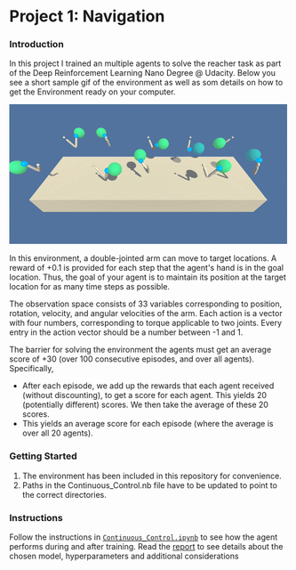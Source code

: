 [//]: # (Image References)

[image1]: https://github.com/MLerik/Deep-Reinforcement-Learning/blob/master/Continuous_Control/Images/reacher.gif "Environment"

# Project 1: Navigation

### Introduction

In this project I trained an multiple agents to solve the reacher task as part of the Deep Reinforcement Learning Nano Degree @ Udacity.
Below you see a short sample gif of the environment as well as som details on how to get the Environment ready on your computer.

![Trained Agent][image1]

In this environment, a double-jointed arm can move to target locations. A reward of +0.1 is provided for each step that the agent's hand is in the goal location. Thus, the goal of your agent is to maintain its position at the target location for as many time steps as possible.

The observation space consists of 33 variables corresponding to position, rotation, velocity, and angular velocities of the arm. Each action is a vector with four numbers, corresponding to torque applicable to two joints. Every entry in the action vector should be a number between -1 and 1.

The barrier for solving the environment the agents must get an average score of +30 (over 100 consecutive episodes, and over all agents). Specifically,
- After each episode, we add up the rewards that each agent received (without discounting), to get a score for each agent. This yields 20 (potentially different) scores. We then take the average of these 20 scores.
- This yields an average score for each episode (where the average is over all 20 agents).

### Getting Started

1. The environment has been included in this repository for convenience.
2. Paths in the Continuous_Control.nb file have to be updated to point to the correct directories.

### Instructions

Follow the instructions in [`Continuous_Control.ipynb`](https://github.com/MLerik/Deep-Reinforcement-Learning/blob/master/Continuous_Control/Continuous_Control.ipynb) to see how the agent performs during and after training.
Read the [report](hhttps://github.com/MLerik/Deep-Reinforcement-Learning/blob/master/Continuous_Control/report.md) to see details about the chosen model, hyperparameters and additional considerations
